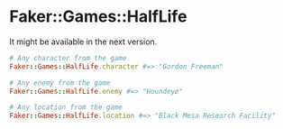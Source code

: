 # Faker::Games::HalfLife

It might be available in the next version.

```ruby
# Any character from the game
Faker::Games::HalfLife.character #=> "Gordon Freeman"

# Any enemy from the game
Faker::Games::HalfLife.enemy #=> "Houndeye"

# Any location from the game
Faker::Games::HalfLife.location #=> "Black Mesa Research Facility"
```
